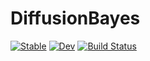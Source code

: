 # DiffusionBayes

[![Stable](https://img.shields.io/badge/docs-stable-blue.svg)](https://mmider.github.io/DiffusionBayes.jl/stable)
[![Dev](https://img.shields.io/badge/docs-dev-blue.svg)](https://JuliaDiffusionBayes.github.io/DiffusionBayes.jl/dev)
[![Build Status](https://travis-ci.com/JuliaDiffusionBayes/DiffusionBayes.jl.svg?branch=master)](https://travis-ci.com/JuliaDiffusionBayes/DiffusionBayes.jl)
